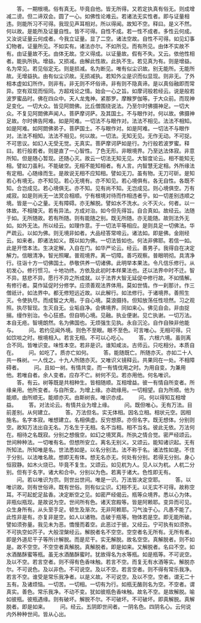 <!-- { "loadSidebar": true } -->
　　答。一期根境。俗有真无。毕竟自他。皆无所得。又若定执真有俗无。则成增减二谤。但二谛双会。圆了一心。如佛性论难云。若诸法无实性者。即与证量相违。则能所习不可得。我现见声耳相对。所以得闻。故知不空。释曰。是义不然。何以故。是能所及证量自性。皆不可得。自性不成。若一性不成者。多性云何成。又汝说证量云何成者。今我立证量。显了二空。诸法空故。自性不可得。如见幻事幻物者。证量所见。不如实有。诸法亦尔。不如所见。而有所见。由体不实故不有。由证量故不无。由体无故。空义得成。以证量故。假有不失。又云。依他性相者。能执所执。增益。又损减。由解此性故。此执不生。若见真为有。则是增益。名为常见。若见俗定无。则是损减。名为断见。唯有似尘识故。别无能所。无能所故。无增益执。由有似尘识故。无损减执。若知外尘是识而似显现。则非无。了外相本虚如幻所作。则非有。非无则不坏俗谛。非有则不隐真谛。是以真俗融即而常异。空有双现而恒同。方超戏论之情。始会一心之旨。如摩诃般若经云。说是般若波罗蜜品时。佛在四众中。天人龙鬼神。紧那罗。摩睺罗伽等。于大众前。而现神足变化。一切大众。皆见阿閦佛。比丘僧围绕说法。乃至尔时佛摄神足。一切大众。不复见阿閦佛声闻人。菩萨摩诃萨。及其国土。不与眼作对。何以故。佛摄神足故。尔时佛告阿难。如是阿难。一切法不与眼作对。法法不相见。法法不相知。如是阿难。如阿閦佛弟子。菩萨国土。不与眼作对。如是阿难。一切法不与眼作对。法法不相知。法法不相见。何以故。一切法。无知无见。无作无动。不可捉。不可思议。如幻人无受无觉。无真实。菩萨摩诃萨如是行。为行般若波罗蜜。释曰。若行般若者。则是直了一心智性。了色无形。非眼境界。乃至达法体寂。非意所知。但是随心暂现。还随心灭。故云一切法无知无见。大智度论云。相不能知无相。譬如刀虽利。不能破空。无相不能知相者。有人言。内智慧无定相。外所缘法有定相。心随缘而生。是故说无相不应知相。譬如无刀。虽有物。无刀可斫。是知若心有境无。亦不知见。若心无境有。亦不知见。若心境俱有。各无自性。各既不知。合岂成见。若心境俱无。亦不知。见有尚不知。无岂成见。则心境俱空。万有咸寂。如是则尚无一法冥合相顺。宁有根境对待而作相违者乎。如一切差别违顺之境。皆是一心之量。无有障碍。亦无解脱。譬如水不洗水。火不灭火。何者。以一体故。不相陵灭。若有异法。方成对治。如今但先得旨。自合真如。故经云。法随于如。无所随故。若有所随。则有能随之别。既无所随。亦无能随。故则法外无如。如外无法。所以经云。如理作意。于一切法平等相应。是则具足一切佛法。华严疏云。以如为佛。则无境非如者。大品经答常啼云。诸法如。即是佛。金刚经云。如来者。即诸法如义。既以如为佛。一切法皆如也。何法非佛耶。若信一如。此是开悟本法。生决定解。入自在门。如华严论云。经云。善男子。我得自在决定解力。信眼清净。智光照曜。普观境界。离一切障。善巧观察。普眼明彻。具清净行。往诣十方一切佛国土。恭敬供养一切诸佛。此明举本果法。令凡信乐修行。从初发心。修行惯习。十地功终。方依及此初时本样果法也。还以法界中时不迁。智不异。慈悲不异。愿行不异之所成就。以于法界大智无延促中修行故。不如情解。有修行者。莫作延促时分修学。应须善观法界体用。莫如世情。作一刹那计。作三僧祇计。如法界中。都无修短远近故。以此解行。如法修行。于诸境界。善照生灭。令使执尽。而成智之大用。于自心境。莫浪摄持。但知放荡任性坦然。习之观照。执尽智现。生灭自无。业垢自净。会佛境界。同如来心。佛见自会。非由捉搦。缦作别治。令心狂惑。但自明心境。见融。执业便谢。见亡执谢。一切万法。本自无疮。智境朗然。名为佛国也。无烦强生见执。永自沉沦。自作自殃非他能与。
　　问。若约见闻外境。则色不至眼。眼不至色。可言唯心。无相可得。只如饮啖之时。根境相入。若言无相。不可以心吃心。
　　答。六根六境。虽则离合不同。皆唯识变。味性本空。若非是识。谁知咸淡。古师云。只吃相分。本质自在。
　　问。如吃了。质亦亡如何。
　　答。能随既亡。所随亦灭。亦如二十人共一株树。一人伐之。十九人所随亦灭。又唯识义镜释云。共果同在一处。不相障碍者。
　　问。且如一树。有情共变。而一有情伐用之时。为用自变。为兼用他。若唯自者。余人变者。应存不亡。树何不见。若亦用他。何名唯识。
　　答。有云。树等既是共相种生。皆相随顺。互相增益。彼一有情自所变者。所缘亲用。他所变者。与自所变。为增上缘。亦疏缘用。一切相望。自为所顺。他为能顺。由所顺无。能顺亦灭。由斯树丧。唯识亦成。
　　问。何以得知互相增益。
　　答。对法论云。有情共业为增上缘。
　　问。既但唯心。无有万法。目前差别。从何建立。
　　答。万法但名。实无体相。因名立相。相状元空。因相施名。名字本寂。唯想建立。名相俱虚。反穷想原。亦但名字。既无想体。分别则空。故知万法出自无名。万名生于无相。名不当相。相不当名。彼此无依。万法何在。相待之名既寂。分别之想俄空。如幻之境冥真。所执之情合觉。密严经颂云。世间种种法。一切唯有名。但想所安立。离名无别义。又颂云。能知诸识起。无有所知法。所知唯是名。世法悉如是。以名分别法。法不称于名。诸法性如是。不住于分别。以法唯名故。想即无有体。想无名亦无。何处有分别。若得无分别。身心恒寂静。如木火烧已。毕竟不复生。又颂云。如见杌为人。见人以为杌。人杌二分别。但有于名字。诸大和合中。分别以为色。若离于诸大。色性即无有。
　　问。若以唯识为宗。则世出世间。唯是一识。万法皆决定空耶。
　　答。以唯识故。则有世俗谛。既有世俗。则有似尘识。幻相不无。以无实不可得。故称空耳。不可起蛇足盐香。决定断空之见。如密严经偈云。瓶等众境界。悉以心为体。非瓶似瓶现。是故说为空。世间所有色。诸天宫殿等。皆是阿赖耶。变异而可见。众生身所有。从头至手足。顿生及渐次。无非阿赖耶。习气浊于心。凡愚不能了。此性非是有。亦复非是空。如人以诸物。击破于瓶等。物体若是空。即无能所破。譬如须弥量。我见未为恶。憍慢而着空。此恶过于彼。又经云。宁可执有如须弥。不可执空如芥子。大般涅槃经云。解脱者名不空空。空空者名无所有。无所有者。即是外道尼干子等所计解脱。而是尼干。实无解脱。故名空空。真解脱者。则不如是。故不空空。不空空者真解脱。真解脱者。即是如来。又解脱者。名曰不空。如水酒酪酥蜜等瓶。虽无水酒酪酥蜜时。犹故得名为水等瓶。如是瓶等。不可说空。及以不空。若言空者。则不得有色香味触。若言不空。而复无有水酒等实。解脱亦尔。不可说色。及以非色。不可说空。及以不空。若言空者。则不得有常乐我净。若言不空。谁受是常乐我净者。以是义故。不可说空。及以不空。空者。谓无二十五有。及诸烦恼。一切苦。一切相。一切有为行。如瓶无酪则名为空。不空者。谓真实。善色。常乐我净。不动不变。犹如彼瓶色香味触。故名不空。是故解脱。喻如彼瓶。彼瓶遇缘。则有破坏。解脱不尔。不可破坏。不可破坏。即真解脱。真解脱者。即是如来。
　　问。经云。五阴即世间者。一阴名色。四阴名心。云何说内外种种世间。皆从心出。
